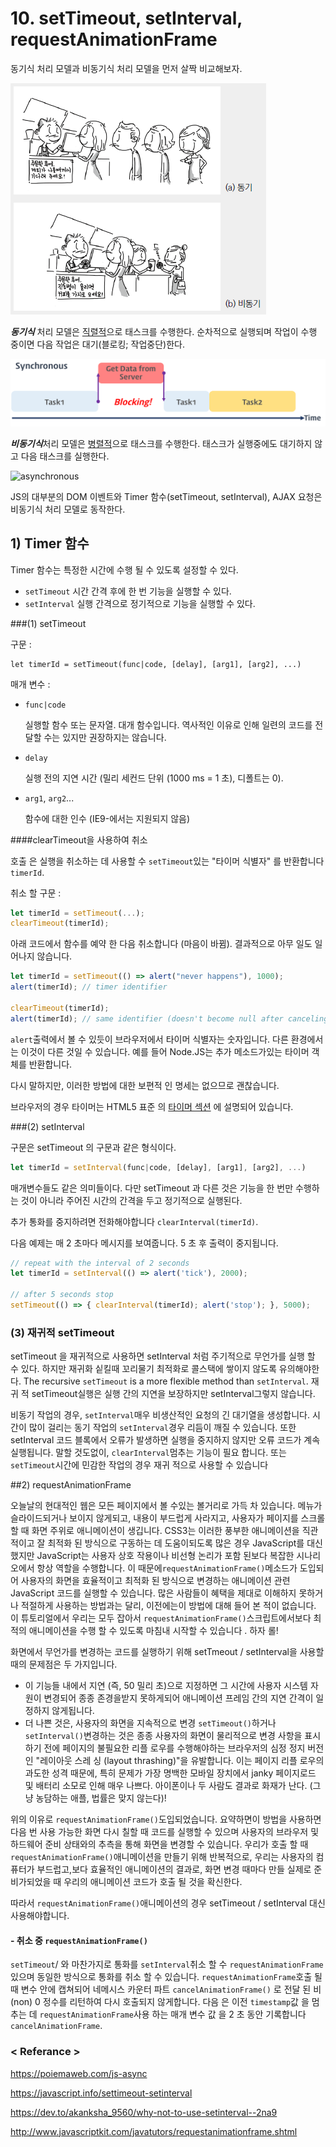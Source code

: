 # 10. setTimeout, setInterval, requestAnimationFrame

동기식 처리 모델과 비동기식 처리 모델을 먼저 살짝 비교해보자.

![img](<https://github.com/33-js-concepts-study/kamake-js33concept/blob/master/image/10-01.png>)

***동기식*** 처리 모델은 <u>직렬적</u>으로 태스크를 수행한다. 순차적으로 실행되며 작업이 수행 중이면 다음 작업은 대기(블로킹; 작업중단)한다. 

![synchronous](<https://github.com/33-js-concepts-study/kamake-js33concept/blob/master/image/10-02.png>)

***비동기식***처리 모델은 <u>병렬적</u>으로 태스크를 수행한다. 태스크가 실행중에도 대기하지 않고 다음 태스크를 실행한다. 

![asynchronous](https://poiemaweb.com/img/asynchronous.png)

JS의 대부분의 DOM 이벤트와 Timer 함수(setTimeout, setInterval), AJAX 요청은 비동기식 처리 모델로 동작한다.

## 1) Timer 함수

 Timer 함수는 특정한 시간에 수행 될 수 있도록 설정할 수 있다. 

- `setTimeout` 시간 간격 후에 한 번 기능을 실행할 수 있다.
- `setInterval` 실행 간격으로 정기적으로 기능을 실행할 수 있다.

###(1) setTimeout

구문 : 

```JS
let timerId = setTimeout(func|code, [delay], [arg1], [arg2], ...)
```

매개 변수 :

- `func|code`

  실행할 함수 또는 문자열. 대개 함수입니다. 역사적인 이유로 인해 일련의 코드를 전달할 수는 있지만 권장하지는 않습니다.

- `delay`

  실행 전의 지연 시간 (밀리 세컨드 단위 (1000 ms = 1 초), 디폴트는 0).

- `arg1`, `arg2`...

  함수에 대한 인수 (IE9-에서는 지원되지 않음)

####clearTimeout을 사용하여 취소

호출 은 실행을 취소하는 데 사용할 수 `setTimeout`있는 "타이머 식별자" 를 반환합니다 `timerId`.

취소 할 구문 :

```javascript
let timerId = setTimeout(...);
clearTimeout(timerId);
```

아래 코드에서 함수를 예약 한 다음 취소합니다 (마음이 바뀜). 결과적으로 아무 일도 일어나지 않습니다.

```javascript
let timerId = setTimeout(() => alert("never happens"), 1000);
alert(timerId); // timer identifier

clearTimeout(timerId);
alert(timerId); // same identifier (doesn't become null after canceling)
```

`alert`출력에서 볼 수 있듯이 브라우저에서 타이머 식별자는 숫자입니다. 다른 환경에서는 이것이 다른 것일 수 있습니다. 예를 들어 Node.JS는 추가 메소드가있는 타이머 객체를 반환합니다.

다시 말하지만, 이러한 방법에 대한 보편적 인 명세는 없으므로 괜찮습니다.

브라우저의 경우 타이머는 HTML5 표준 의 [타이머 섹션](https://www.w3.org/TR/html5/webappapis.html#timers) 에 설명되어 있습니다.

###(2) setInterval

구문은 setTimeout 의 구문과 같은 형식이다.

```js
let timerId = setInterval(func|code, [delay], [arg1], [arg2], ...)
```

매개변수들도 같은 의미들이다. 다만 setTimeout 과 다른 것은 기능을 한 번만 수행하는 것이 아니라 주어진 시간의 간격을 두고 정기적으로 실행된다.

추가 통화를 중지하려면 전화해야합니다 `clearInterval(timerId)`.

다음 예제는 매 2 초마다 메시지를 보여줍니다. 5 초 후 출력이 중지됩니다.

```javascript
// repeat with the interval of 2 seconds
let timerId = setInterval(() => alert('tick'), 2000);

// after 5 seconds stop
setTimeout(() => { clearInterval(timerId); alert('stop'); }, 5000);
```

### (3) 재귀적 setTimeout

setTimeout 을 재귀적으로 사용하면 setInterval 처럼 주기적으로 무언가를 실행 할 수 있다.  하지만 재귀화 싵킬때 꼬리물기 최적화로 콜스택에 쌓이지 않도록 유의해야한다. The recursive `setTimeout` is a more flexible method than `setInterval`. 재귀 적 setTimeout실행은 실행 간의 지연을 보장하지만 setInterval그렇지 않습니다.

비동기 작업의 경우, `setInterval`매우 비생산적인 요청의 긴 대기열을 생성합니다. 
시간이 많이 걸리는 동기 작업의 `setInterval`경우 리듬이 깨질 수 있습니다. 
또한 setInterval 코드 블록에서 오류가 발생하면 실행을 중지하지 않지만 오류 코드가 계속 실행됩니다. 말할 것도없이, `clearInterval`멈추는 기능이 필요 합니다. 
또는 `setTimeout`시간에 민감한 작업의 경우 재귀 적으로 사용할 수 있습니다 



##2) requestAnimationFrame

오늘날의 현대적인 웹은 모든 페이지에서 볼 수있는 볼거리로 가득 차 있습니다. 메뉴가 슬라이드되거나 보이지 않게되고, 내용이 부드럽게 사라지고, 사용자가 페이지를 스크롤 할 때 화면 주위로 애니메이션이 생깁니다. CSS3는 이러한 풍부한 애니메이션을 직관적이고 잘 최적화 된 방식으로 구동하는 데 도움이되도록 많은 경우 JavaScript를 대신했지만 JavaScript는 사용자 상호 작용이나 비선형 논리가 포함 된보다 복잡한 시나리오에서 항상 역할을 수행합니다. 이 때문에`requestAnimationFrame()`메소드가 도입되어 사용자의 화면을 효율적이고 최적화 된 방식으로 변경하는 애니메이션 관련 JavaScript 코드를 실행할 수 있습니다. 많은 사람들이 혜택을 제대로 이해하지 못하거나 적절하게 사용하는 방법과는 달리, 이전에는이 방법에 대해 들어 본 적이 없습니다. 이 튜토리얼에서 우리는 모두 잡아서 `requestAnimationFrame()`스크립트에서보다 최적의 애니메이션을 수행 할 수 있도록 마침내 시작할 수 있습니다 . 하자 롤!

화면에서 무언가를 변경하는 코드를 실행하기 위해 setTmeout / setInterval을 사용할 때의 문제점은 두 가지입니다.

- 이 기능들 내에서 지연 (즉, 50 밀리 초)으로 지정하면 그 시간에 사용자 시스템 자원이 변경되어 종종 존경을받지 못하게되어 애니메이션 프레임 간의 지연 간격이 일정하지 않게됩니다.
- 더 나쁜 것은, 사용자의 화면을 지속적으로 변경 `setTimeout()`하거나 `setInterval()`변경하는 것은 종종 사용자의 화면이 물리적으로 변경 사항을 표시하기 전에 페이지의 불필요한 리플 로우를 수행해야하는 브라우저의 심정 정지 버전 인 "레이아웃 스레 싱 (layout thrashing)"을 유발합니다. 이는 페이지 리플 로우의 과도한 성격 때문에, 특히 문제가 가장 명백한 모바일 장치에서 janky 페이지로드 및 배터리 소모로 인해 매우 나쁘다. 아이폰이나 두 사람도 결과로 화재가 난다. (그냥 농담하는 애플, 법률은 맞지 않는다)!

위의 이유로 `requestAnimationFrame()`도입되었습니다. 요약하면이 방법을 사용하면 다음 번 사용 가능한 화면 다시 칠할 때 코드를 실행할 수 있으며 사용자의 브라우저 및 하드웨어 준비 상태와의 추측을 통해 화면을 변경할 수 있습니다. 우리가 호출 할 때 `requestAnimationFrame()`애니메이션을 만들기 위해 반복적으로, 우리는 사용자의 컴퓨터가 부드럽고,보다 효율적인 애니메이션의 결과로, 화면 변경 때마다 만들 실제로 준비가되었을 때 우리의 애니메이션 코드가 호출 될 것을 확신한다.

따라서 `requestAnimationFrame()`애니메이션의 경우 setTimeout / setInterval 대신 사용해야합니다.

#### - 취소 중 `requestAnimationFrame()`

`setTimeout`/ 와 마찬가지로 통화를 `setInterval`취소 할 수 `requestAnimationFrame`있으며 동일한 방식으로 통화를 취소 할 수 있습니다. `requestAnimationFrame`호출 될 때 변수 안에 캡쳐되어 네메시스 카운터 파트 `cancelAnimationFrame()` 로 전달 된 비 (non) 0 정수를 리턴하여 다시 호출되지 않게합니다. 다음 은 이전 `timestamp`값 을 멈추는 데 `requestAnimationFrame`사용 하는 매개 변수 값 을 2 초 동안 기록합니다 `cancelAnimationFrame`.





### \< Referance >

<https://poiemaweb.com/js-async>

<https://javascript.info/settimeout-setinterval>

<https://dev.to/akanksha_9560/why-not-to-use-setinterval--2na9>

<http://www.javascriptkit.com/javatutors/requestanimationframe.shtml>